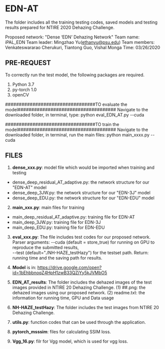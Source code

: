 # EDN-AT
The folder includes all the training testing codes, saved models and testing results prepared for NTIRE 2020 Dehazing Challenge.

Proposed network: "Dense ‘EDN’ Dehazing Network" 
Team name: iPAL_EDN
Team leader: Mingzhao Yu(ethanyu@psu.edu)
Team members:  Venkateswararao Cherukuri, Tiantong Guo, Vishal Monga 
Time: 03/26/2020
## PRE-REQUEST
To correctly run the test model, the following packages are required.
1. Python 3.7
2. py-torch 1.0
3. openCV

#################################TO evaluate the model####################################
Navigate to the downloaded folder, in terminal, type:
	python eval_EDN_AT.py --cuda
	
#################################TO train the model####################################
Navigate to the downloaded folder, in terminal, run the main files:
	python main_xxxx.py --cuda

## FILES
1. **dense_xxx.py**: model file which would be imported when training and testing
- dense_deep_residual_AT_adaptive.py: the network structure for our "EDN-AT" model
- dense_deep_3JW.py: the network structure for our "EDN-3J" model
- dense_deep_EDU.py: the network structure for our "EDN-EDU" model

2. **main_xxx.py**: main files for training
- main_deep_residual_AT_adaptive.py: training file for EDN-AT
- main_deep_3JW.py: training file for EDN-3J
- main_deep_EDU.py: training file for EDN-EDU

3. **eval_xxx.py**: 
The file includes test codes for our proposed network.
Parser arguments: 
	--cuda (default = store_true) for running on GPU to reproduce the submitted results,  
	--test (default="./NH-HAZE_testHazy") for the testset path.
Return: running time and the saving path for results.

4. **Model** is in: https://drive.google.com/open?id=1bEhbbnoqZ4HpH1zwB33QZjYy5kJVMbO5

5. **EDN_AT_results**: 
The folder includes the dehazed images of the test images provided in NTIRE 20 Dehazing Challenge.
	(1) ##.png: the dehazed images using our proposed network.
	(2) readme.txt: the information for running time, GPU and Data usage

6. **NH-HAZE_testHazy**: 
The folder includes the test images from NTIRE 20 Dehazing Challenge.

7. **utils.py**: function codes that can be used through the application.

8. **pytorch_msssim**: files for calculating SSIM loss.

9. **Vgg_16.py**: filr for Vgg model, which is used for vgg loss.







